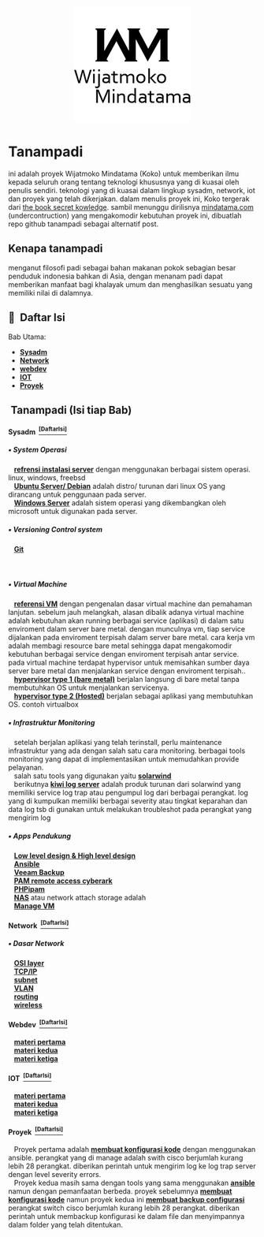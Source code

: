 <p align="center">
  <a href="https://github.com/mindatama/tanampadi">
    <img src="https://github.com/mindatama/tanampadi/blob/main/img/WM.png" alt="Master">
  </a>
</p>

# Tanampadi
ini adalah proyek Wijatmoko Mindatama (Koko) untuk memberikan ilmu kepada seluruh orang tentang teknologi khususnya yang di kuasai oleh penulis sendiri. teknologi yang di kuasai dalam lingkup sysadm, network, iot dan proyek yang telah dikerjakan. dalam menulis proyek ini, Koko tergerak dari <a href="https://github.com/trimstray/the-book-of-secret-knowledge">the book secret kowledge</a>. sambil menunggu dirilisnya <a href="https://mindatama.com">mindatama.com</a> (undercontruction) yang mengakomodir kebutuhan proyek ini, dibuatlah repo github tanampadi sebagai alternatif post.

## Kenapa tanampadi
menganut filosofi padi sebagai bahan makanan pokok sebagian besar penduduk indonesia bahkan di Asia, dengan menanam padi dapat memberikan manfaat bagi khalayak umum dan menghasilkan sesuatu yang memiliki nilai di dalamnya.


## :key: &nbsp;Daftar Isi

Bab Utama:

- **[Sysadm](#Sysadm-DaftarIsi)**
- **[Network](#network-DaftarIsi)**
- **[webdev](#webdev-DaftarIsi)**
- **[IOT](#iot-DaftarIsi)**
- **[Proyek](#proyek-DaftarIsi)**


## &nbsp;Tanampadi (Isi tiap Bab)

#### Sysadm &nbsp;[<sup>[DaftarIsi]</sup>](#key-daftar-isi)

##### :black_small_square: System Operasi

<p>
&nbsp;&nbsp; <a href="https://www.server-world.info/en/"><b>refrensi instalasi server</b></a> dengan menggunakan berbagai sistem operasi. linux, windows, freebsd<br>
&nbsp;&nbsp; <a href="https://www.linux.org/"><b>Ubuntu Server/ Debian</b></a> adalah distro/ turunan dari linux OS yang dirancang untuk penggunaan pada server.<br>
&nbsp;&nbsp; <a href="https://www.microsoft.com/en-us/windows-server"><b>Windows Server</b></a> adalah sistem operasi yang dikembangkan oleh microsoft untuk digunakan pada server.<br>
</p>

##### :black_small_square: Versioning Control system

<p>
&nbsp;&nbsp; <a href=""><b>Git</b></a> <br>
&nbsp;&nbsp; <a href=""><b></b></a> <br>
&nbsp;&nbsp; <a href=""><b></b></a> <br>
</p>

##### :black_small_square: Virtual Machine

<p>
&nbsp;&nbsp; <a href="https://vm.ibm.com/education/roadmaps/all.html"><b>referensi VM</b></a> dengan pengenalan dasar virtual machine dan pemahaman lanjutan. sebelum jauh melangkah, alasan dibalik adanya virtual machine adalah kebutuhan akan running berbagai service (aplikasi) di dalam satu enviroment dalam server bare metal. dengan munculnya vm, tiap service dijalankan pada enviroment terpisah dalam server bare metal. cara kerja vm adalah membagi resource bare metal sehingga dapat mengakomodir kebutuhan berbagai service dengan enviroment terpisah antar service.<br>
pada virtual machine terdapat hypervisor untuk memisahkan sumber daya server bare metal dan menjalankan service dengan enviroment terpisah.. <br>
&nbsp;&nbsp; <a href=""><b>hypervisor type 1 (bare metal)</b></a> berjalan langsung di bare metal tanpa membutuhkan OS untuk menjalankan servicenya. <br>
&nbsp;&nbsp; <a href=""><b>hypervisor type 2 (Hosted)</b></a> berjalan sebagai aplikasi yang membutuhkan OS. contoh virtualbox<br>
</p>

##### :black_small_square: Infrastruktur Monitoring

<p>
&nbsp;&nbsp; setelah berjalan aplikasi yang telah terinstall, perlu maintenance infrastruktur yang ada dengan salah satu cara monitoring. berbagai tools monitoring yang dapat di implementasikan untuk memudahkan provide pelayanan.<br>
&nbsp;&nbsp; salah satu tools yang digunakan yaitu <a href="https://www.solarwinds.com/network-performance-monitor"><b>solarwind</b></a> <br>
&nbsp;&nbsp; berikutnya <a href="https://www.solarwinds.com/kiwi-syslog-server"><b>kiwi log server</b></a> adalah produk turunan dari solarwind yang memiliki service log trap atau pengumpul log dari berbagai perangkat. log yang di kumpulkan memiliki berbagai severity atau tingkat keparahan dan data log tsb di gunakan untuk melakukan troubleshot pada perangkat yang mengirim log<br>
</p>

##### :black_small_square: Apps Pendukung

<p>
&nbsp;&nbsp; <a href=""><b>Low level design & High level design</b></a> <br>
&nbsp;&nbsp; <a href="https://docs.ansible.com/"><b>Ansible</b></a> <br>
&nbsp;&nbsp; <a href="https://www.veeam.com/"><b>Veeam Backup</b></a> <br>
&nbsp;&nbsp; <a href="https://www.cyberark.com/products/remote-access/"><b>PAM remote access cyberark</b></a> <br>
&nbsp;&nbsp; <a href="https://phpipam.net/"><b>PHPipam</b></a> <br>
&nbsp;&nbsp; <a href="https://www.synology.com/en-uk"><b>NAS</b></a> atau network attach storage adalah <br>
&nbsp;&nbsp; <a href=""><b>Manage VM</b></a> <br>
</p>

#### Network &nbsp;[<sup>[DaftarIsi]</sup>](#key-daftar-isi)

##### :black_small_square: Dasar Network

<p>
&nbsp;&nbsp; <a href="https://www.youtube.com/watch?v=dV8mjZd1OtU"><b>OSI layer</b></a> <br>
&nbsp;&nbsp; <a href="https://www.youtube.com/watch?v=F5rni9fr1yE"><b>TCP/IP</b></a> <br>
&nbsp;&nbsp; <a href="https://www.linuxjournal.com/article/6287"><b>subnet</b></a> <br>
&nbsp;&nbsp; <a href=""><b>VLAN</b></a><br>
&nbsp;&nbsp; <a href=""><b>routing</b></a><br>
&nbsp;&nbsp; <a href=""><b>wireless</b></a><br>
</p>


#### Webdev &nbsp;[<sup>[DaftarIsi]</sup>](#key-daftar-isi)

<p>
&nbsp;&nbsp; <a href=""><b>materi pertama</b></a><br>
&nbsp;&nbsp; <a href=""><b>materi kedua</b></a><br>
&nbsp;&nbsp; <a href=""><b>materi ketiga</b></a><br>
</p>

#### IOT &nbsp;[<sup>[DaftarIsi]</sup>](#key-daftar-isi)

<p>
&nbsp;&nbsp; <a href=""><b>materi pertama</b></a><br>
&nbsp;&nbsp; <a href=""><b>materi kedua</b></a><br>
&nbsp;&nbsp; <a href=""><b>materi ketiga</b></a><br>
</p>

#### Proyek &nbsp;[<sup>[DaftarIsi]</sup>](#key-daftar-isi)

<p>
&nbsp;&nbsp; Proyek pertama adalah <a href="https://github.com/mindatama/tanampadi/blob/main/Proyek/01-ansible-config-log-trap-cisco.md"><b>membuat konfigurasi kode</b></a> dengan menggunakan ansible. perangkat yang di manage adalah swith cisco berjumlah kurang lebih 28 perangkat. diberikan perintah untuk mengirim log ke log trap server dengan level severity errors.<br>
&nbsp;&nbsp; Proyek kedua masih sama dengan tools yang sama menggunakan <a href="https://github.com/mindatama/tanampadi/blob/main/Proyek/01-ansible-config-log-trap-cisco.md"><b>ansible</b></a> namun dengan pemanfaatan berbeda. proyek sebelumnya <a href="https://github.com/mindatama/tanampadi/blob/main/Proyek/01-ansible-config-log-trap-cisco.md"><b>membuat konfigurasi kode</b></a> namun proyek kedua ini <a href="https://github.com/mindatama/tanampadi/blob/main/Proyek/02-ansible-config-backup-cisco.md"><b>membuat backup configurasi</b></a> perangkat switch cisco berjumlah kurang lebih 28 perangkat. diberikan perintah untuk membackup konfigurasi ke dalam file dan menyimpannya dalam folder yang telah ditentukan.<br>
</p>